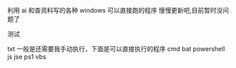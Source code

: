利用 ai 和查资料写的各种 windows 可以直接跑的程序
慢慢更新吧,目前暂时没问题了

测试

txt 一般是还需要我手动执行，下面是可以直接执行的程序
cmd
bat
powershell
js
jse
ps1
vbs
